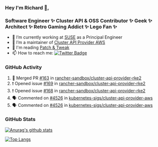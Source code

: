 ### Hey I'm Richard 👋, 

<h3 align="left">Software Engineer ✨ Cluster API & OSS Contributor ✨ Geek ✨ Architect ✨ Retro Gaming Addict ✨ Lego Fan ✨</h3>

- 🔭 I’m currently working at [SUSE](https://www.suse.com/) as a Principal Engineer
- 👯 I’m a maintainer of [Cluster API Provider AWS](https://github.com/kubernetes-sigs/cluster-api-provider-aws)
- 💬 I'm reading [Patch & Tweak](https://bjooks.com/products/patch-tweak-exploring-modular-synthesis)
- 📫 How to reach me: [![Twitter Badge](https://img.shields.io/badge/-@fruit_case-00acee?style=flat&logo=Twitter&logoColor=white)](https://twitter.com/intent/follow?screen_name=fruit_case "Follow on Twitter")

### GitHub Activity 

<!--START_SECTION:activity-->
1. 🎉 Merged PR [#163](https://github.com/rancher-sandbox/cluster-api-provider-rke2/pull/163) in [rancher-sandbox/cluster-api-provider-rke2](https://github.com/rancher-sandbox/cluster-api-provider-rke2)
2. ❗ Opened issue [#169](https://github.com/rancher-sandbox/cluster-api-provider-rke2/issues/169) in [rancher-sandbox/cluster-api-provider-rke2](https://github.com/rancher-sandbox/cluster-api-provider-rke2)
3. ❗ Opened issue [#168](https://github.com/rancher-sandbox/cluster-api-provider-rke2/issues/168) in [rancher-sandbox/cluster-api-provider-rke2](https://github.com/rancher-sandbox/cluster-api-provider-rke2)
4. 🗣 Commented on [#4526](https://github.com/kubernetes-sigs/cluster-api-provider-aws/pull/4526#issuecomment-1737556568) in [kubernetes-sigs/cluster-api-provider-aws](https://github.com/kubernetes-sigs/cluster-api-provider-aws)
5. 🗣 Commented on [#4526](https://github.com/kubernetes-sigs/cluster-api-provider-aws/pull/4526#issuecomment-1737556075) in [kubernetes-sigs/cluster-api-provider-aws](https://github.com/kubernetes-sigs/cluster-api-provider-aws)
<!--END_SECTION:activity-->

### GitHub Stats

[![Anurag's github stats](https://github-readme-stats.vercel.app/api?username=richardcase&count_private=true&show_icons=true)](https://github.com/anuraghazra/github-readme-stats)

[![Top Langs](https://github-readme-stats.vercel.app/api/top-langs/?username=richardcase&hide=html&layout=compact)](https://github.com/anuraghazra/github-readme-stats)
